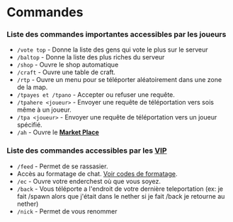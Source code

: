# Commandes

### Liste des commandes importantes accessibles par les joueurs

- `/vote top` - Donne la liste des gens qui vote le plus sur le serveur
- `/baltop` - Donne la liste des plus riches du serveur
- `/shop` - Ouvre le shop automatique
- `/craft` - Ouvre une table de craft.
- `/rtp` - Ouvre un menu pour se téléporter aléatoirement dans une zone de la map.
- `/tpayes et /tpano` - Accepter ou refuser une requête.
- `/tpahere <joueur>` - Envoyer une requête de téléportation vers sois même à un joueur.
- `/tpa <joueur>` - Envoyer une requête de téléportation vers un joueur spécifié.
- `/ah`  - Ouvre le [**Market Place**](https://wiki.uworldmc.fr/survie/market-place)

### Liste des commandes accessibles par les [VIP](https://wiki.uworldmc.fr/grades-payant/vip)

- `/feed` - Permet de se rassasier.
- Accès au formatage de chat. [Voir codes de formatage](https://wiki.ess3.net/mc/).
- `/ec` - Ouvre votre enderchest où que vous soyez.
- `/back` - Vous téléporte a l'endroit de votre dernière teleportation (ex: je fait /spawn alors que j'était dans le nether si je fait /back je retourne au nether)
- `/nick` - Permet de vous renommer